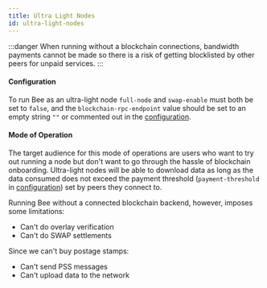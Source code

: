 ```yaml
---
title: Ultra Light Nodes
id: ultra-light-nodes
---
```


:::danger
When running without a blockchain connections, bandwidth payments cannot be made so there is a risk of getting blocklisted by other peers for unpaid services.
:::

#### Configuration

To run Bee as an ultra-light node `full-node` and `swap-enable` must both be set to `false`, and the `blockchain-rpc-endpoint` value should be set to an empty string `""` or commented out in the [configuration](/docs/working-with-bee/configuration).

#### Mode of Operation

The target audience for this mode of operations are users who want to try out running a node but don't
want to go through the hassle of blockchain onboarding. Ultra-light nodes will be able to download data as long as the data consumed does not exceed the payment threshold (`payment-threshold` in [configuration](/docs/working-with-bee/configuration)) set by peers they connect to.

Running Bee without a connected blockchain backend, however, imposes some limitations:

- Can't do overlay verification
- Can't do SWAP settlements

Since we can't buy postage stamps:

- Can't send PSS messages
- Can't upload data to the network

